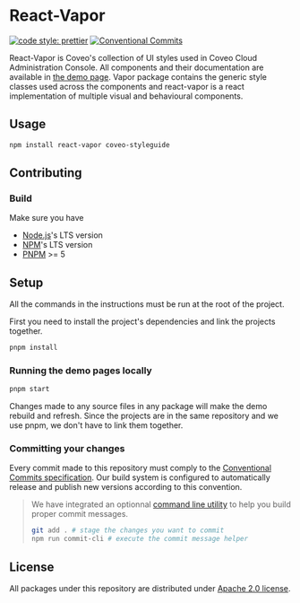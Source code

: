 # React-Vapor

[![code style: prettier](https://img.shields.io/badge/code_style-prettier-ff69b4.svg?style=flat-square)](https://github.com/prettier/prettier)
[![Conventional Commits](https://img.shields.io/badge/Conventional%20Commits-1.0.0-yellow.svg?style=flat-square&logo=appveyor)](https://conventionalcommits.org)

React-Vapor is Coveo's collection of UI styles used in Coveo Cloud Administration Console. All components and their documentation are available in [the demo page](https://vapor.cloud.coveo.com/). Vapor package contains the generic style classes used across the components and react-vapor is a react implementation of multiple visual and behavioural components.

## Usage

```bash
npm install react-vapor coveo-styleguide
```

## Contributing

### Build

Make sure you have

-   [Node.js](https://nodejs.org/)'s LTS version
-   [NPM](https://www.npmjs.com/package/npm)'s LTS version
-   [PNPM](https://pnpm.io/installation) >= 5

## Setup

All the commands in the instructions must be run at the root of the project.

First you need to install the project's dependencies and link the projects together.

```bash
pnpm install
```

### Running the demo pages locally

```bash
pnpm start
```

Changes made to any source files in any package will make the demo rebuild and refresh. Since the projects are in the same repository and we use pnpm, we don't have to link them together.

### Committing your changes

Every commit made to this repository must comply to the [Conventional Commits specification](https://www.conventionalcommits.org/). Our build system is configured to automatically release and publish new versions according to this convention.

> We have integrated an optionnal [command line utility](https://github.com/commitizen/cz-cli) to help you build proper commit messages.
>
> ```bash
> git add . # stage the changes you want to commit
> npm run commit-cli # execute the commit message helper
> ```

## License

All packages under this repository are distributed under [Apache 2.0 license](LICENSE).
